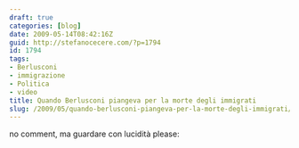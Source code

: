 ```yaml
---
draft: true
categories: [blog]
date: 2009-05-14T08:42:16Z
guid: http://stefanocecere.com/?p=1794
id: 1794
tags:
- Berlusconi
- immigrazione
- Politica
- video
title: Quando Berlusconi piangeva per la morte degli immigrati
slug: /2009/05/quando-berlusconi-piangeva-per-la-morte-degli-immigrati/
---
```


no comment, ma guardare con lucidità please: